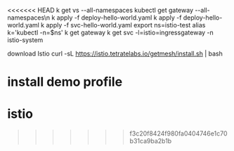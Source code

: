 <<<<<<< HEAD
k get vs --all-namespaces
kubectl get gateway --all-namespaces\n
k apply -f deploy-hello-world.yaml
k apply -f deploy-hello-world.yaml
k apply -f svc-hello-world.yaml
export ns=istio-test
alias k='kubectl -n=$ns'
k get gateway
k get svc -l=istio=ingressgateway -n istio-system

download Istio
curl -sL https://istio.tetratelabs.io/getmesh/install.sh | bash

install demo profile
=======
# istio
>>>>>>> f3c20f8424f980fa0404746e1c70b31ca9ba2b1b
